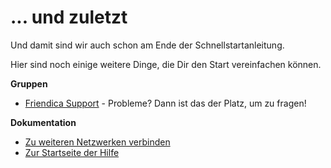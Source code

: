 ... und zuletzt
===============

Und damit sind wir auch schon am Ende der Schnellstartanleitung. 

Hier sind noch einige weitere Dinge, die Dir den Start vereinfachen können. 

**Gruppen**


- <a href="http://helpers.pyxis.uberspace.de/profile/helpers">Friendica Support</a> - Probleme?  Dann ist das der Platz, um zu fragen!


**Dokumentation**

- <a href="help/Connectors">Zu weiteren Netzwerken verbinden</a>
- <a href="help">Zur Startseite der Hilfe</a>


